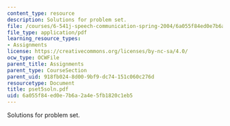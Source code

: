 ```yaml
---
content_type: resource
description: Solutions for problem set.
file: /courses/6-541j-speech-communication-spring-2004/6a055f84ed0e7b6a2a4e5fb1820c1eb5_pset5soln.pdf
file_type: application/pdf
learning_resource_types:
- Assignments
license: https://creativecommons.org/licenses/by-nc-sa/4.0/
ocw_type: OCWFile
parent_title: Assignments
parent_type: CourseSection
parent_uid: 918fb024-8d00-9bf9-dc74-151c060c276d
resourcetype: Document
title: pset5soln.pdf
uid: 6a055f84-ed0e-7b6a-2a4e-5fb1820c1eb5
---
```

Solutions for problem set.